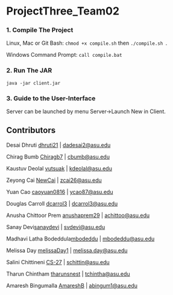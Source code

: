 # ProjectThree_Team02

### 1. Compile The Project
Linux, Mac or Git Bash: `chmod +x compile.sh` then `./compile.sh `.

Windows Command Prompt: `call compile.bat`

### 2. Run The JAR
`java -jar client.jar ` 

### 3. Guide to the User-Interface
Server can be launched by menu Server->Launch New in Client.


## Contributors
Desai Dhruti [dhruti21](https://github.com/dhruti21) | dadesai2@asu.edu

Chirag Bumb [Chiragb7](https://github.com/Chiragb7) | cbumb@asu.edu

Kaustuv Deolal [vutsuak](http://vutsuak16.github.io/) | kdeolal@asu.edu 

Zeyong Cai [NewCai](https://github.com/NewCai) | zcai26@asu.edu

Yuan Cao [caoyuan0816](https://github.com/caoyuan0816?tab=stars) | ycao87@asu.edu

Douglas Carroll [dcarrol3](https://github.com/dcarrol3) | dcarrol3@asu.edu

Anusha Chittoor Prem [anushaprem29](https://github.com/anushaprem29) | achittoo@asu.edu

Sanay Devi[sanaydevi](https://github.com/sanaydevi) | svdevi@asu.edu

Madhavi Latha Bodeddula[mbodeddu](https://github.com/madhavilathab9) | mbodeddu@asu.edu

Melissa Day [melissaDay1](https://github.com/melissaDay1) | melissa.day@asu.edu

Salini Chittineni [CS-27](https://github.com/CS-27) | schittin@asu.edu

Tharun Chintham [tharunsnest](https://github.com/tharunsnest) | tchintha@asu.edu

Amaresh Bingumalla [AmareshB](https://github.com/AmareshB) | abingum1@asu.edu
